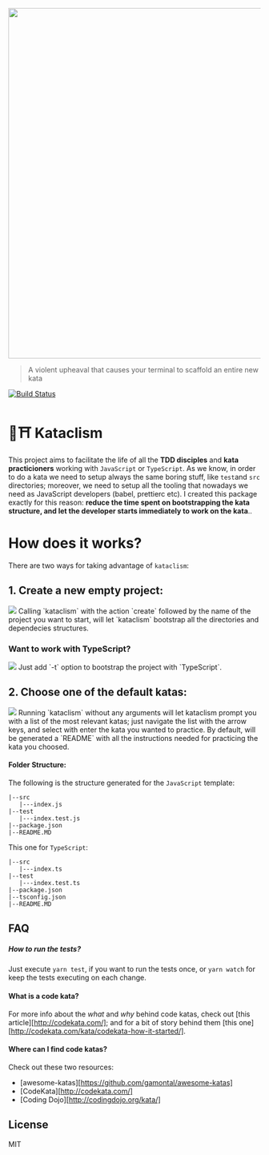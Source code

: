 <p align="center">
   <img src="https://github.com/glippi/kataclism/blob/master/kataclysm.svg" width="700"/>
</p>

> A violent upheaval that causes your terminal to scaffold an entire new kata

[![Build Status](https://travis-ci.com/glippi/kataclism.svg?branch=master)](https://travis-ci.com/glippi/kataclism)

# 🥋⛩️ Kataclism
This project aims to facilitate the life of all the **TDD disciples** and **kata practicioners** working with `JavaScript` or `TypeScript`.
As we know, in order to do a kata we need to setup always the same boring stuff, like `test`and `src` directories; moreover, we need to setup all the tooling that nowadays we need as JavaScript developers (babel, prettierc etc).
I created this package exactly for this reason: **reduce the time spent on bootstrapping the kata structure, and let the developer starts immediately to work on the kata**..

# How does it works?
There are two ways for taking advantage of `kataclism`:

## 1. Create a new empty project:
<img src="https://github.com/glippi/kataclism/blob/master/kataclism-js.png" />
Calling `kataclism` with the action `create` followed by the name of the project you want to start, will let `kataclism` bootstrap all the directories and dependecies structures.

### Want to work with TypeScript?
<img src="https://github.com/glippi/kataclism/blob/master/kataclism-ts.png" />
Just add `-t` option to bootstrap the project with `TypeScript`.


## 2. Choose one of the default katas:
<img src="https://github.com/glippi/kataclism/blob/master/kataclism-inquirer.png" />
Running `kataclism` without any arguments will let kataclism prompt you with a list of the most relevant katas; just navigate the list with the arrow keys, and select with enter the kata you wanted to practice.
By default, will be generated a `README` with all the instructions needed for practicing the kata you choosed.

#### Folder Structure:
The following is the structure generated for the `JavaScript` template:
```
|--src
   |---index.js
|--test
   |---index.test.js
|--package.json
|--README.MD
```
This one for `TypeScript`:
```
|--src
   |---index.ts
|--test
   |---index.test.ts
|--package.json
|--tsconfig.json
|--README.MD
```

## FAQ

##### How to run the tests?
Just execute `yarn test`, if you want to run the tests once, or `yarn watch` for keep the tests executing on each change.

#### What is a code kata?
For more info about the *what* and *why* behind code katas, check out [this article][http://codekata.com/]; and for a bit of story behind them [this one][http://codekata.com/kata/codekata-how-it-started/].

#### Where can I find code katas?
Check out these two resources:
   * [awesome-katas][https://github.com/gamontal/awesome-katas]
   * [CodeKata][http://codekata.com/]
   * [Coding Dojo][http://codingdojo.org/kata/]


## License

MIT
